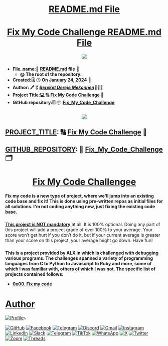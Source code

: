 <H1 align="center", height="1500"> <ins> README.md File </ins> </H1>
<H1 align="center", height="1500"> <ins> Fix My Code Challenge README.md File</ins> </H1>

<p align="center">
  <img src="https://i.ibb.co/VtfWf6G/Fix-My-Code-Challenge-Alx-aa-enginn-logo.png" />
</p>

###

* **File_name:📝**  [**README.md**](https://github.com/BekaHabesha/Fix_My_Code_Challenge/blob/main/README.md) **file** 📒
  * **@ The root of the repository.**
* **Created:🗓** 🕓 [**On January 24, 2024**](https://www.wincalendar.com/Holiday-Calendar/January-2024?v=2) 📅
* **Author: 🖊** 🎖 [***Bereket Dereje Mekonnen***](https://intranet.alxswe.com/users/Bereket_Dereje_Mekonnen)👨🏽‍💻
* **Project Title:💻**  🔠 [**Fix My Code Challenge**](https://intranet.alxswe.com/projects/372) 🔡
* **GitHub repository:🗄** 📦 [**Fix_My_Code_Challenge**](https://github.com/BekaHabesha/Fix_My_Code_Challenge)

###

<p align="center">
  <img src="https://fiverr-res.cloudinary.com/images/t_main1,q_auto,f_auto,q_auto,f_auto/gigs/341182800/original/3213f15552c36423f964478ffa0c8786bc9bbee5/fix-and-translate-your-program-code.png" />
</p>

##

## <ins>**PROJECT_TITLE</ins>:**  🔠 [**Fix My Code Challenge**](https://intranet.alxswe.com/projects/372) 🔡

## <ins>**GITHUB_REPOSITORY</ins>:** 💾 [**Fix_My_Code_Challenge**](https://github.com/BekaHabesha/Fix_My_Code_Challenge) 🗂 

### 

<H1 align="center", height="1500"> <ins> Fix My Code Challengee</ins> </H1>

**Fix my code is a new type of project, where we'll jump into an existing code base and fix it! This is done using pre-written repos as initial files for all solutions. I'm not coding anything new, just fixing the existing code base.**<br>
###

**<ins>This project is NOT mandatory**</ins> at all. It is 100% optional. Doing any part of this project will add a project grade of over 100% to your average. Your score won’t get hurt if you don’t do it, but if your current average is greater than your score on this project, your average might go down. Have fun!<br>
###

**This is a project provided by ALX in which is challenged with debugging various programs. The challenges spanned a variety of programming languages from C to Python to Javascript to Ruby and more, some of which I was familiar with, others of which I was not. The specific list of projects contained follows:**
  * [**0x00. Fix my code**](./0x00-challenge)

##

<H1><ins>Author</ins> </H1>

[![Profile](https://img.shields.io/badge/💻_Bereket_Dereje_🖊️📝-Contact_Me_With-blue)](https://intranet.alxswe.com/users/Bereket_Dereje_Mekonnen)⤵️

[![GitHub](https://img.shields.io/badge/github-%23121011.svg?style=for-the-badge&logo=github&logoColor=white)](https://github.com/BekaHabesha)
[![Facebook](https://img.shields.io/badge/Facebook-%231877F2.svg?style=for-the-badge&logo=Facebook&logoColor=white)](https://www.facebook.com/bereketdere)
[![Telegram](https://img.shields.io/badge/Telegram-26A5E4.svg?style=for-the-badge&logo=Telegram&logoColor=white)](https://t.me/FootBall_Manager_Agent_BEREKET_D)
[![Discord](https://img.shields.io/badge/Discord-%235865F2.svg?style=for-the-badge&logo=discord&logoColor=white)](https://discord.com/channels/@bekahabesha)
[![Gmail](https://img.shields.io/badge/Gmail-D14836?style=for-the-badge&logo=gmail&logoColor=white)](https://www.gmail.com/Bereketdm1984@gmail.com)
[![Instagram](https://img.shields.io/badge/Instagram-%23E4405F.svg?style=for-the-badge&logo=Instagram&logoColor=white)](https://www.instagram.com/fifa_football_agent_bereket)
[![LinkedIn](https://img.shields.io/badge/linkedin-%230077B5.svg?style=for-the-badge&logo=linkedin&logoColor=white)](https://www.linkedin.com/in/BereketDereje)
[![Slack](https://img.shields.io/badge/Slack-4A154B?style=for-the-badge&logo=slack&logoColor=white)](https://slack.com/bekahabesha)
[![Telegram](https://img.shields.io/badge/Telegram-2CA5E0?style=for-the-badge&logo=telegram&logoColor=white)](https://t.me/FootBall_Manager_Agent_BEREKET_D)
[![TikTok](https://img.shields.io/badge/TikTok-%23000000.svg?style=for-the-badge&logo=TikTok&logoColor=white)](https://www.tiktok.com/@beki_beba)
[![WhatsApp](https://img.shields.io/badge/WhatsApp-25D366?style=for-the-badge&logo=whatsapp&logoColor=white)](https://whatsApp/+251913064297)
[![X](https://img.shields.io/badge/X-%23000000.svg?style=for-the-badge&logo=X&logoColor=white)](https://twitter.com/BereketDMY)
[![Twitter](https://img.shields.io/badge/Twitter-1D9BF0.svg?style=for-the-badge&logo=Twitter&logoColor=white)](https://twitter.com/BereketDMY)
[![Zoom](https://img.shields.io/badge/Zoom-2D8CFF?style=for-the-badge&logo=zoom&logoColor=white)]()
[![Threads](https://img.shields.io/badge/Threads-000000?style=for-the-badge&logo=Threads&logoColor=white)](https://www.threads.net/@fifa_football_agent_bereket) 

##
